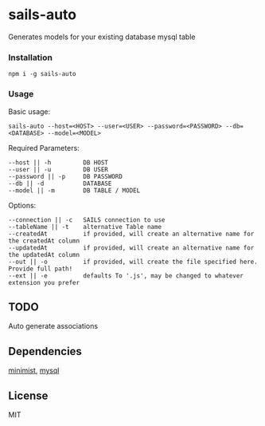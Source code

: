 # sails-auto
Generates models for your existing database mysql table

### Installation

    npm i -g sails-auto

### Usage

Basic usage:

    sails-auto --host=<HOST> --user=<USER> --password=<PASSWORD> --db=<DATABASE> --model=<MODEL>
    
Required Parameters: 

    --host || -h         DB HOST
    --user || -u         DB USER
    --password || -p     DB PASSWORD
    --db || -d           DATABASE
    --model || -m        DB TABLE / MODEL
    
Options: 
    
    --connection || -c   SAILS connection to use
    --tableName || -t    alternative Table name
    --createdAt          if provided, will create an alternative name for the createdAt column
    --updatedAt          if provided, will create an alternative name for the updatedAt column
    --out || -o          if provided, will create the file specified here. Provide full path!
    --ext || -e          defaults To '.js', may be changed to whatever extension you prefer
 
## TODO 

Auto generate associations

## Dependencies
    
[minimist](https://github.com/substack/minimist),
[mysql](https://github.com/felixge/node-mysql/)
    
## License 

MIT